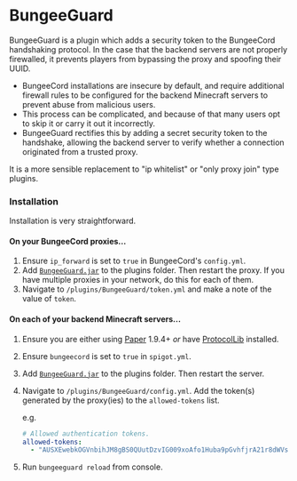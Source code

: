 # BungeeGuard

BungeeGuard is a plugin which adds a security token to the BungeeCord handshaking protocol. In the case that the backend servers are not properly firewalled, it prevents players from bypassing the proxy and spoofing their UUID.

* BungeeCord installations are insecure by default, and require additional firewall rules to be configured for the backend Minecraft servers to prevent abuse from malicious users.
* This process can be complicated, and because of that many users opt to skip it or carry it out it incorrectly.
* BungeeGuard rectifies this by adding a secret security token to the handshake, allowing the backend server to verify whether a connection originated from a trusted proxy.

It is a more sensible replacement to "ip whitelist" or "only proxy join" type plugins.

### Installation

Installation is very straightforward.

#### On your BungeeCord proxies...

1. Ensure `ip_forward` is set to `true` in BungeeCord's `config.yml`.
2. Add [`BungeeGuard.jar`](https://ci.lucko.me/job/BungeeGuard/lastSuccessfulBuild/artifact/bungeeguard-universal/target/BungeeGuard.jar) to the plugins folder. Then restart the proxy. If you have multiple proxies in your network, do this for each of them.
3. Navigate to `/plugins/BungeeGuard/token.yml` and make a note of the value of `token`. 

#### On each of your backend Minecraft servers...

1. Ensure you are either using [Paper](https://papermc.io/) 1.9.4+ *or* have [ProtocolLib](https://www.spigotmc.org/resources/protocollib.1997/) installed.
2. Ensure `bungeecord` is set to `true` in `spigot.yml`.
3. Add [`BungeeGuard.jar`](https://ci.lucko.me/job/BungeeGuard/lastSuccessfulBuild/artifact/bungeeguard-universal/target/BungeeGuard.jar) to the plugins folder. Then restart the server.
4. Navigate to `/plugins/BungeeGuard/config.yml`. Add the token(s) generated by the proxy(ies) to the `allowed-tokens` list.

	e.g.
	```yml
	# Allowed authentication tokens.  
	allowed-tokens:
	  - "AUSXEwebkOGVnbihJM8gBS0QUutDzvIG009xoAfo1Huba9pGvhfjrA21r8dWVsa8"
	```
5. Run `bungeeguard reload` from console.

